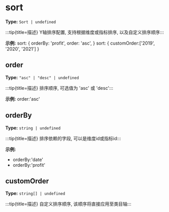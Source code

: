 # sort

**Type:** `Sort | undefined`

:::tip{title=描述}
Y轴排序配置, 支持根据维度或指标排序, 以及自定义排序顺序:::


 

**示例:**
sort: {
  orderBy: 'profit',
  order: 'asc',
}
sort: {
  customOrder:['2019', '2020', '2021']
}


 


## order

**Type:** `"asc" | "desc" | undefined`

:::tip{title=描述}
排序顺序, 可选值为 'asc' 或 'desc':::


 

**示例:**
order:'asc'


 

## orderBy

**Type:** `string | undefined`

:::tip{title=描述}
排序依赖的字段, 可以是维度id或指标id:::


 

**示例:**
- orderBy:'date'
- orderBy:'profit'


 

## customOrder

**Type:** `string[] | undefined`

:::tip{title=描述}
自定义排序顺序, 该顺序将直接应用至类目轴:::


 

